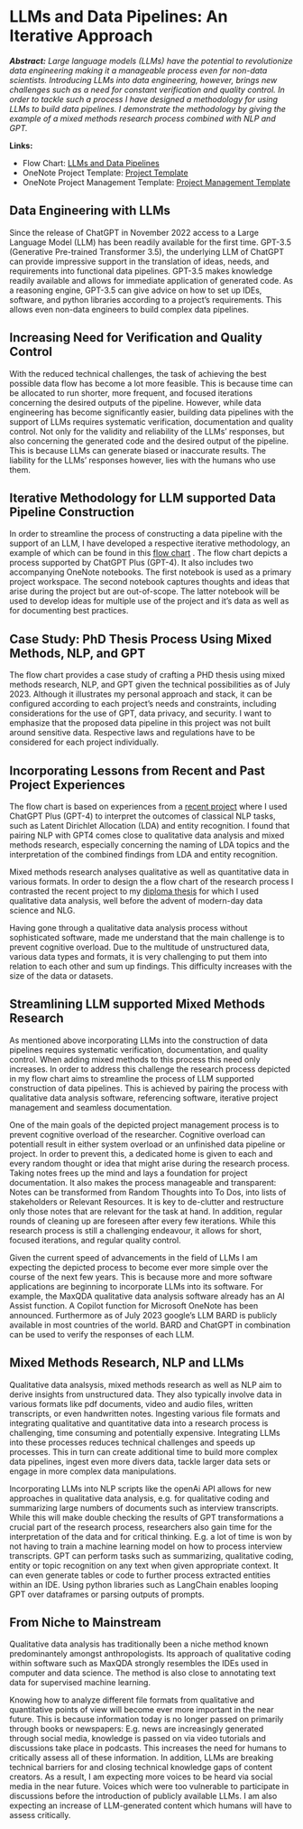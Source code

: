 # LLMs and Data Pipelines: An Iterative Approach

_**Abstract:** Large language models (LLMs) have the potential to revolutionize data engineering making it a manageable process even for non-data scientists. Introducing LLMs into data engineering, however, brings new challenges such as a need for constant verification and quality control. In order to tackle such a process I have designed a methodology for using LLMs to build data pipelines. I demonstrate the methodology by giving the example of a mixed methods research process combined with NLP and GPT._

**Links:**

* Flow Chart: [LLMs and Data Pipelines](https://miro.com/app/board/uXjVM5oQRrU=/?share_link_id=552570215729)
* OneNote Project Template: [Project Template](https://1drv.ms/o/s!AsSD_ioRrpmaizbbmHbAn16xLTOR?e=Y2dPks)
* OneNote Project Management Template: [ Project Management Template](https://1drv.ms/o/s!AsSD_ioRrpmaiyVo9dKR6ndVQ26N?e=fOYugo)

## Data Engineering with LLMs 

Since the release of ChatGPT in November 2022 access to a Large Language Model (LLM) has been readily available for the first time. GPT-3.5 (Generative Pre-trained Transformer 3.5), the underlying LLM of ChatGPT can provide impressive support in the translation of ideas, needs, and requirements into functional data pipelines. GPT-3.5 makes knowledge readily available and allows for immediate application of generated code. As a reasoning engine, GPT-3.5 can give advice on how to set up IDEs, software, and python libraries according to a project’s requirements. This allows even non-data engineers to build complex data pipelines.  

## Increasing Need for Verification and Quality Control 

With the reduced technical challenges, the task of achieving the best possible data flow has become a lot more feasible. This is because time can be allocated to run shorter, more frequent, and focused iterations concerning the desired outputs of the pipeline. However, while data engineering has become significantly easier, building data pipelines with the support of LLMs requires systematic verification, documentation and quality control. Not only for the validity and reliability of the LLMs’ responses, but also concerning the generated code and the desired output of the pipeline. This is because LLMs can generate biased or inaccurate results. The liability for the LLMs’ responses however, lies with the humans who use them. 

## Iterative Methodology for LLM supported Data Pipeline Construction 

In order to streamline the process of constructing a data pipeline with the support of an LLM, I have developed a respective iterative methodology, an example of which can be found in this [flow chart](https://miro.com/app/board/uXjVM5oQRrU=/?share_link_id=552570215729) . The flow chart depicts a process supported by ChatGPT Plus (GPT-4). It also includes two accompanying OneNote notebooks. The first notebook is used as a primary project workspace. The second notebook captures thoughts and ideas that arise during the project but are out-of-scope. The latter notebook will be used to develop ideas for multiple use of the project and it’s data as well as for documenting best practices.  

## Case Study: PhD Thesis Process Using Mixed Methods, NLP, and GPT 

The flow chart provides a case study of crafting a PHD thesis using mixed methods research, NLP, and GPT given the technical possibilities as of July 2023. Although it illustrates my personal approach and stack, it can be configured according to each project’s needs and constraints, including considerations for the use of GPT, data privacy, and security. I want to emphasize that the proposed data pipeline in this project was not built around sensitive data. Respective laws and regulations have to be considered for each project individually.  

## Incorporating Lessons from Recent and Past Project Experiences 

The flow chart is based on experiences from a [recent project](https://github.com/tanwolf/NLP_Requirements-Engineering) where I used ChatGPT Plus (GPT-4) to interpret the outcomes of classical NLP tasks, such as Latent Dirichlet Allocation (LDA) and entity recognition. I found that pairing NLP with GPT4 comes close to qualitative data analysis and mixed methods research, especially concerning the naming of LDA topics and the interpretation of the combined findings from LDA and entity recognition.   

Mixed methods research analyses qualitative as well as quantitative data in various formats. In order to design the a flow chart of the research process I contrasted the recent project to my [diploma thesis](quadripolar_identity_model.pdf)  for which I used qualitative data analysis, well before the advent of modern-day data science and NLG.  

Having gone through a qualitative data analysis process without sophisticated software, made me understand that the main challenge is to prevent cognitive overload. Due to the multitude of unstructured data, various data types and formats, it is very challenging to put them into relation to each other and sum up findings. This difficulty increases with the size of the data or datasets.  

## Streamlining LLM supported Mixed Methods Research 

As mentioned above incorporating LLMs into the construction of data pipelines requires systematic verification, documentation, and quality control. When adding mixed methods to this process this need only increases. In order to address this challenge the research process depicted in my flow chart aims to streamline the process of LLM supported construction of data pipelines. This is achieved by pairing the process with qualitative data analysis software, referencing software, iterative project management and seamless documentation.  

One of the main goals of the depicted project management process is to prevent cognitive overload of the researcher. Cognitive overload can potentiall result in either system overload or an unfinished data pipeline or project. In order to prevent this, a dedicated home is given to each and every random thought or idea that might arise during the research process. Taking notes frees up the mind and lays a foundation for project documentation. It also makes the process manageable and transparent: Notes can be transformed from Random Thoughts into To Dos, into lists of stakeholders or Relevant Resources. It is key to de-clutter and restructure only those notes that are relevant for the task at hand. In addition, regular rounds of cleaning up are foreseen after every few iterations. While this research process is still a challenging endeavour, it allows for short, focused iterations, and regular quality control.  

Given the current speed of advancements in the field of LLMs I am expecting the depicted process to become ever more simple over the course of the next few years. This is because more and more software applications are beginning to incorporate LLMs into its software. For example, the MaxQDA qualitative data analysis software already has an AI Assist function. A Copilot function for Microsoft OneNote has been announced. Furthermore as of July 2023 google’s LLM BARD is publicly available in most countries of the world. BARD and ChatGPT in combination can be used to verify the responses of each LLM. 

## Mixed Methods Research, NLP and LLMs 

Qualitative data analsysis, mixed methods research as well as NLP aim to derive insights from unstructured data. They also typically involve data in various formats like pdf documents, video and audio files, written transcripts, or even handwritten notes. Ingesting various file formats and integrating qualitative and quantitative data into a research process is challenging, time consuming and potentially expensive. Integrating LLMs into these processes reduces technical challenges and speeds up processes. This in turn can create additional time to build more complex data pipelines, ingest even more divers data, tackle larger data sets or engage in more complex data manipulations.  

Incorporating LLMs into NLP scripts like the openAi API allows for new approaches in qualitative data analysis, e.g. for qualitative coding and summarizing large numbers of documents such as interview transcripts. While this will make double checking the results of GPT transformations a crucial part of the research process, researchers also gain time for the interpretation of the data and for critical thinking. E.g. a lot of time is won by not having to train a machine learning model on how to  process interview transcripts. GPT can perform tasks such as summarizing, qualitative coding, entity or topic recognition on any text when given appropriate context. It can even generate tables or code to further process extracted entities within an IDE. Using python libraries such as LangChain enables looping GPT over dataframes or parsing outputs of prompts.   

## From Niche to Mainstream

Qualitative data analysis has traditionally been a niche method known predominantely amongst anthropologists. Its approach of qualitative coding within software such as MaxQDA strongly resembles the IDEs used in computer and data science. The method is also close to annotating text data for supervised machine learning.  

Knowing how to analyze different file formats from qualitative and quantitative points of view will become ever more important in the near future. This is because information today is no longer passed on primarily through books or newspapers: E.g. news are increasingly generated through social media, knowledge is passed on via video tutorials and discussions take place in podcasts. This increases the need for humans to critically assess all of these information. In addition, LLMs are breaking technical barriers for and closing technical knowledge gaps of content creators. As a result, I am expecting more voices to be heard via social media in the near future. Voices which were too vulnerable to participate in discussions before the introduction of publicly available LLMs. I am also expecting an increase of LLM-generated content which humans will have to assess critically. 
